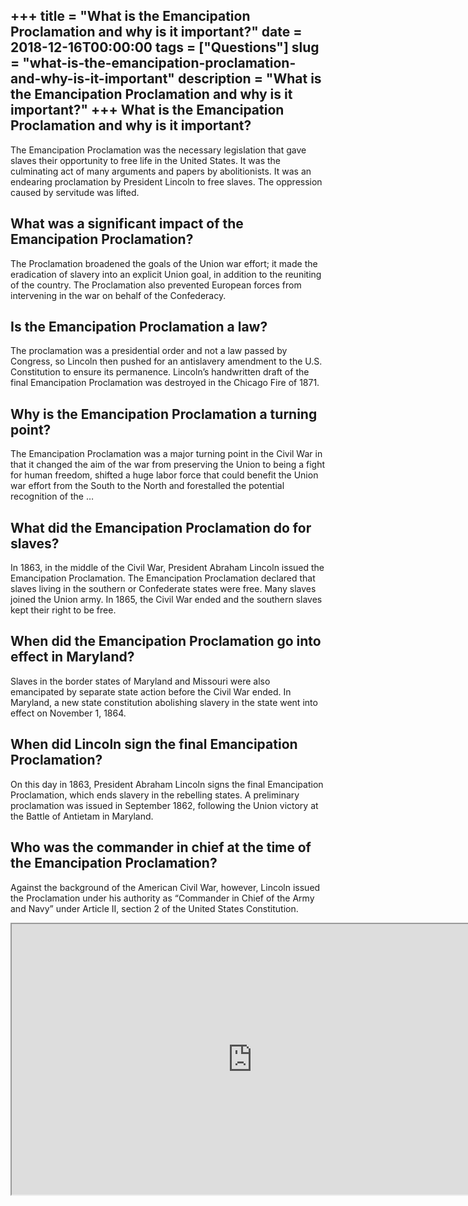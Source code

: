 +++
title = "What is the Emancipation Proclamation and why is it important?"
date = 2018-12-16T00:00:00
tags = ["Questions"]
slug = "what-is-the-emancipation-proclamation-and-why-is-it-important"
description = "What is the Emancipation Proclamation and why is it important?"
+++
What is the Emancipation Proclamation and why is it important?
--------------------------------------------------------------

The Emancipation Proclamation was the necessary legislation that gave slaves their opportunity to free life in the United States. It was the culminating act of many arguments and papers by abolitionists. It was an endearing proclamation by President Lincoln to free slaves. The oppression caused by servitude was lifted.

What was a significant impact of the Emancipation Proclamation?
---------------------------------------------------------------

The Proclamation broadened the goals of the Union war effort; it made the eradication of slavery into an explicit Union goal, in addition to the reuniting of the country. The Proclamation also prevented European forces from intervening in the war on behalf of the Confederacy.

Is the Emancipation Proclamation a law?
---------------------------------------

The proclamation was a presidential order and not a law passed by Congress, so Lincoln then pushed for an antislavery amendment to the U.S. Constitution to ensure its permanence. Lincoln’s handwritten draft of the final Emancipation Proclamation was destroyed in the Chicago Fire of 1871.

Why is the Emancipation Proclamation a turning point?
-----------------------------------------------------

The Emancipation Proclamation was a major turning point in the Civil War in that it changed the aim of the war from preserving the Union to being a fight for human freedom, shifted a huge labor force that could benefit the Union war effort from the South to the North and forestalled the potential recognition of the …

What did the Emancipation Proclamation do for slaves?
-----------------------------------------------------

In 1863, in the middle of the Civil War, President Abraham Lincoln issued the Emancipation Proclamation. The Emancipation Proclamation declared that slaves living in the southern or Confederate states were free. Many slaves joined the Union army. In 1865, the Civil War ended and the southern slaves kept their right to be free.

When did the Emancipation Proclamation go into effect in Maryland?
------------------------------------------------------------------

Slaves in the border states of Maryland and Missouri were also emancipated by separate state action before the Civil War ended. In Maryland, a new state constitution abolishing slavery in the state went into effect on November 1, 1864.

When did Lincoln sign the final Emancipation Proclamation?
----------------------------------------------------------

On this day in 1863, President Abraham Lincoln signs the final Emancipation Proclamation, which ends slavery in the rebelling states. A preliminary proclamation was issued in September 1862, following the Union victory at the Battle of Antietam in Maryland.

Who was the commander in chief at the time of the Emancipation Proclamation?
----------------------------------------------------------------------------

Against the background of the American Civil War, however, Lincoln issued the Proclamation under his authority as “Commander in Chief of the Army and Navy” under Article II, section 2 of the United States Constitution.

<iframe allow="accelerometer; autoplay; clipboard-write; encrypted-media; gyroscope; picture-in-picture" allowfullscreen="" class="__youtube_prefs__  epyt-is-override  no-lazyload" data-no-lazy="1" data-origheight="433" data-origwidth="770" data-skipgform_ajax_framebjll="" height="433" id="_ytid_38053" loading="lazy" src="https://www.youtube.com/embed/v9pjvo1_oto?enablejsapi=1&autoplay=0&cc_load_policy=0&cc_lang_pref=&iv_load_policy=1&loop=0&modestbranding=0&rel=1&fs=1&playsinline=0&autohide=2&theme=dark&color=red&controls=1&" title="YouTube player" width="770"></iframe>